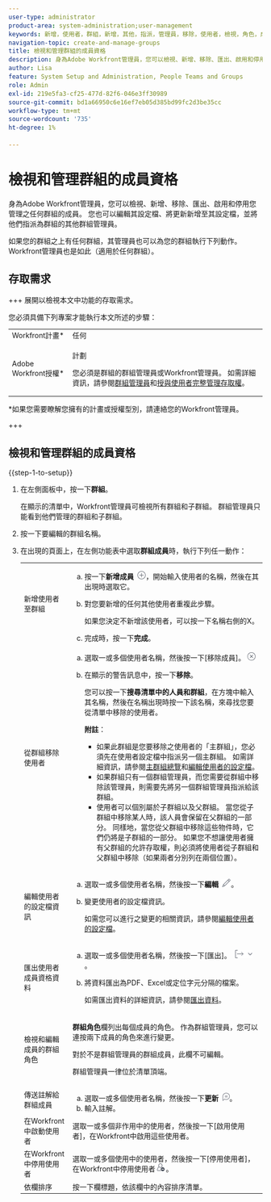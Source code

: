 ```yaml
---
user-type: administrator
product-area: system-administration;user-management
keywords: 新增，使用者，群組，新增，其他，指派，管理員，移除，使用者，檢視，角色，成員，匯出，成員資格，資料
navigation-topic: create-and-manage-groups
title: 檢視和管理群組的成員資格
description: 身為Adobe Workfront管理員，您可以檢視、新增、移除、匯出、啟用和停用您管理之任何群組的成員。 您也可以編輯其設定檔、將更新新增至其設定檔，並將他們指派為群組的其他群組管理員。
author: Lisa
feature: System Setup and Administration, People Teams and Groups
role: Admin
exl-id: 219e5fa3-cf25-477d-82f6-046e3ff30989
source-git-commit: bd1a66950c6e16ef7eb05d385bd99fc2d3be35cc
workflow-type: tm+mt
source-wordcount: '735'
ht-degree: 1%

---
```


# 檢視和管理群組的成員資格

身為Adobe Workfront管理員，您可以檢視、新增、移除、匯出、啟用和停用您管理之任何群組的成員。 您也可以編輯其設定檔、將更新新增至其設定檔，並將他們指派為群組的其他群組管理員。

如果您的群組之上有任何群組，其管理員也可以為您的群組執行下列動作。 Workfront管理員也是如此（適用於任何群組）。

## 存取需求

+++ 展開以檢視本文中功能的存取需求。

您必須具備下列專案才能執行本文所述的步驟：

<table style="table-layout:auto"> 
 <col> 
 <col> 
 <tbody> 
  <tr> 
   <td role="rowheader">Workfront計畫*</td> 
   <td>任何</td> 
  </tr> 
  <tr> 
   <td role="rowheader">Adobe Workfront授權*</td> 
   <td> <p>計劃 </p> <p>您必須是群組的群組管理員或Workfront管理員。 如需詳細資訊，請參閱<a href="../../../administration-and-setup/manage-groups/group-roles/group-administrators.md" class="MCXref xref">群組管理員</a>和<a href="../../../administration-and-setup/add-users/configure-and-grant-access/grant-a-user-full-administrative-access.md" class="MCXref xref">授與使用者完整管理存取權</a>。</p> </td> 
  </tr> 
 </tbody> 
</table>

&#42;如果您需要瞭解您擁有的計畫或授權型別，請連絡您的Workfront管理員。

+++

## 檢視和管理群組的成員資格

{{step-1-to-setup}}

1. 在左側面板中，按一下&#x200B;**群組**。

   在顯示的清單中，Workfront管理員可檢視所有群組和子群組。 群組管理員只能看到他們管理的群組和子群組。

1. 按一下要編輯的群組名稱。
1. 在出現的頁面上，在左側功能表中選取&#x200B;**群組成員**&#x200B;時，執行下列任一動作：

   <table style="table-layout:auto"> 
    <col> 
    <col> 
    <tbody> 
     <tr> 
      <td role="rowheader">新增使用者至群組</td> 
      <td> 
       <ol style="list-style-type: lower-alpha;"> 
        <li value="1">按一下<strong>新增成員</strong> <img src="assets/add-icon-plus-in-circle.png">，開始輸入使用者的名稱，然後在其出現時選取它。</li> 
        <li value="2"> <p>對您要新增的任何其他使用者重複此步驟。</p> <p>如果您決定不新增該使用者，可以按一下名稱右側的X。</p> </li> 
        <li value="3">完成時，按一下<strong>完成</strong>。</li> 
       </ol> </td> 
     </tr> 
     <tr> 
      <td role="rowheader">從群組移除使用者</td> 
      <td> 
       <ol style="list-style-type: lower-alpha;"> 
        <li value="1">選取一或多個使用者名稱，然後按一下[移除成員]。<strong></strong><img src="assets/remove-icon---x-in-circle.png"></li> 
        <li value="2"> <p>在顯示的警告訊息中，按一下<strong>移除</strong>。</p> <p>您可以按一下<strong>搜尋清單中的人員和群組</strong>，在方塊中輸入其名稱，然後在名稱出現時按一下該名稱，來尋找您要從清單中移除的使用者。</p> <p><b>附註</b>：  
          <ul> 
           <li>如果此群組是您要移除之使用者的「主群組」，您必須先在使用者設定檔中指派另一個主群組。 如需詳細資訊，請參閱<a href="../../../administration-and-setup/manage-groups/groups-overview/home-groups.md" class="MCXref xref">主群組總覽</a>和<a href="../../../administration-and-setup/add-users/create-and-manage-users/edit-a-users-profile.md" class="MCXref xref">編輯使用者的設定檔</a>。</li> 
           <li>如果群組只有一個群組管理員，而您需要從群組中移除該管理員，則需要先將另一個群組管理員指派給該群組。</li> 
           <li>使用者可以個別屬於子群組以及父群組。 當您從子群組中移除某人時，該人員會保留在父群組的一部分。 同樣地，當您從父群組中移除這些物件時，它們仍將是子群組的一部分。 如果您不想讓使用者擁有父群組的允許存取權，則必須將使用者從子群組和父群組中移除（如果兩者分別列在兩個位置）。</li> 
          </ul> </p> </li> 
       </ol> </td> 
     </tr> 
     <tr> 
      <td role="rowheader">編輯使用者的設定檔資訊</td> 
      <td> 
       <ol style="list-style-type: lower-alpha;"> 
        <li value="1">選取一或多個使用者名稱，然後按一下<strong>編輯</strong> <img src="assets/edit-icon.png">。</li> 
        <li value="2"> <p>變更使用者的設定檔資訊。</p> <p>如需您可以進行之變更的相關資訊，請參閱<a href="../../../administration-and-setup/add-users/create-and-manage-users/edit-a-users-profile.md" class="MCXref xref">編輯使用者的設定檔</a>。</p> </li> 
       </ol> </td> 
     </tr> 
     <tr> 
      <td role="rowheader">匯出使用者成員資格資料</td> 
      <td> 
       <ol style="list-style-type: lower-alpha;"> 
        <li value="1">選取一或多個使用者名稱，然後按一下[匯出]。<strong></strong> <img src="assets/export.png">。</li> 
        <li value="2"> <p>將資料匯出為PDF、Excel或定位字元分隔的檔案。</p> <p>如需匯出資料的詳細資訊，請參閱<a href="../../../reports-and-dashboards/reports/creating-and-managing-reports/export-data.md" class="MCXref xref">匯出資料</a>。</p> </li> 
       </ol> </td> 
     </tr> 
     <tr> 
      <td role="rowheader">檢視和編輯成員的群組角色</td> 
      <td> <p><strong>群組角色</strong>欄列出每個成員的角色。 作為群組管理員，您可以連按兩下成員的角色來進行變更。</p> <p>對於不是群組管理員的群組成員，此欄不可編輯。</p> <p>群組管理員一律位於清單頂端。</p> </td> 
     </tr> 
     <tr> 
      <td role="rowheader">傳送註解給群組成員</td> 
      <td> 
       <ol style="list-style-type: lower-alpha;"> 
        <li value="1">選取一或多個使用者名稱，然後按一下<strong>更新</strong> <img src="assets/comment-icon.png">。</li> 
        <li value="2">輸入註解。</li> 
       </ol> </td> 
     </tr> 
     <tr> 
      <td role="rowheader">在Workfront中啟動使用者</td> 
      <td>選取一或多個非作用中的使用者，然後按一下[啟用使用者]，在Workfront中啟用這些使用者。<strong></strong> </td> 
     </tr> 
     <tr> 
      <td role="rowheader">在Workfront中停用使用者</td> 
      <td>選取一或多個使用中的使用者，然後按一下[停用使用者]，在Workfront中停用使用者</strong><img src="assets/deactivate-user.png">。<strong></td> 
     </tr> 
     <tr> 
      <td role="rowheader">依欄排序</td> 
      <td>按一下欄標題，依該欄中的內容排序清單。</td> 
     </tr> 
    </tbody> 
   </table>
